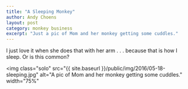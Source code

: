 ```yaml
---
title: "A Sleeping Monkey"
author: Andy Choens
layout: post
category: monkey business
excerpt: "Just a pic of Mom and her monkey getting some cuddles."
---
```


I just love it when she does that with her arm . . . because that is
how I sleep. Or is this common?

<img 
 class="solo" 
 src="{{ site.baseurl }}/public/img/2016/05-18-sleeping.jpg"
 alt="A pic of Mom and her monkey getting some cuddles." 
 width="75%"
>

